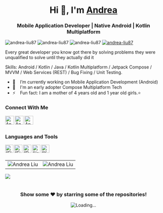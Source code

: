<h1 align="center"> Hi 👋, I'm <a href="https://andrea-liu87.github.io">Andrea</a></h1>
<h3 align="center">Mobile Application Developer | Native Android | Kotlin Multiplatform</h3>

<div class="row">
    <img src="https://img.shields.io/github/followers/andrea-liu87?label=Github%20followers&style=for-the-badge" alt="andrea-liu87" />
    <img src="https://img.shields.io/github/stars/andrea-liu87?label=Github%20stars&style=for-the-badge" alt="andrea-liu87" />
    <img  src="https://komarev.com/ghpvc/?username=andrea-liu87&label=Profile%20Views&color=0e75b6&style=for-the-badge" alt="andrea-liu87" />
    <a href="https://www.linkedin.com/in/andrealiu87/"><img src="https://img.shields.io/badge/-CONNECT-blue?style=for-the-badge&logo=Linkedin&link=https://www.linkedin.com/in/andrealiu87/" alt="andrea-liu87" /> </a>
</div>

Every great developer you know got there by solving problems they were unqualified to solve until they actually did it

Skills: Android / Kotlin / Java / Kotlin Multiplatform / Jetpack Compose / MVVM / Web Services (REST) / Bug Fixing / Unit Testing.

- 🔭 &ensp; I’m currently working on Mobile Application Development (Android)
- 🌱 &ensp; I'm an early adopter Compose Multiplatform Tech
- ⚡ &ensp; Fun fact: I am a mother of 4 years old and 1 year old girls.⭐

### Connect With Me

[<img align="left" alt="Andrea Liu | Gmail" width="28px" src="https://www.vectorlogo.zone/logos/gmail/gmail-tile.svg" />][mail]
[<img align="left" alt="Andrea Liu | LinkedIn" width="28px" src="https://www.vectorlogo.zone/logos/linkedin/linkedin-tile.svg" />][linkedin]
[<img align="left" alt="Andrea Liu | Medium" width="28px" src="https://www.vectorlogo.zone/logos/medium/medium-tile.svg" />][medium]

<br />
<br />

### Languages and Tools

[<img align="left" alt=“Flutter” width="26px" src="https://www.vectorlogo.zone/logos/flutterio/flutterio-icon.svg" />][flutter]
[<img align="left" alt=“Firebase” width="26px" src="https://www.vectorlogo.zone/logos/firebase/firebase-icon.svg" />][firebase]
[<img align="left" alt=“Dart” width="26px" src="https://www.vectorlogo.zone/logos/dartlang/dartlang-icon.svg" />][dart]
[<img align="left" alt=“Java” width="26px" src="https://www.vectorlogo.zone/logos/java/java-icon.svg" />][java]
[<img align="left" alt=“Kotlin” width="26px" src="https://www.vectorlogo.zone/logos/kotlinlang/kotlinlang-icon.svg" />][kotlin]

<br />
<br />

<table cellspacing="0" cellpadding="0" style="border:none;">
  <tr>
    <td>
      <img align="center" src="https://github-readme-stats.vercel.app/api?username=andrea-liu87&show_icons=true&locale=en" alt="Andrea Liu" />
    </td>
    <td>
      <img align="center" src="https://github-readme-streak-stats.herokuapp.com/?user=andrea-liu87&" alt="Andrea Liu" />
    </td>
   </tr>
</table>

<a href="https://github.com/andrea-liu87">
  <img align="center" src="https://github-readme-stats.vercel.app/api/top-langs/?username=andrea-liu87&theme=light&hide_langs_below=1" />
</a>
<!-- <a href="https://github.com/muhammadtalhasultan">
 <img align="center" src="https://github-readme-stats.vercel.app/api?username=andrea-liu87&show_icons=true&theme=light&line_height=27" alt="Andrea's github stats"/>
</a>

<p><img align="center" src="https://github-readme-streak-stats.herokuapp.com/?user=andrea-liu87&" alt="pavel401" /></p>
 -->
<br />
<br />
<div align="center">

### Show some ❤️ by starring some of the repositories!

<img align="center" src = "https://profile-counter.glitch.me/andrealiu/count.svg" alt ="Loading...">
</div>

<br />
<br />

[website]: https://andrea-liu87.github.io
[mail]: mailto:andrealiureta@gmail.com
[linkedin]: https://linkedin.com/in/andrealiu87
[github]: https://github.com/andrea-liu87
[medium]: https://medium.com/@andrea8787
[flutter]: https://flutter.dev
[dart]: https://dart.dev
[firebase]: https://firebase.google.com
[java]: https://www.java.com/en/
[kotlin]: https://kotlinlang.org
